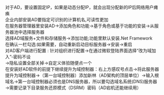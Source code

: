 对于AD，要设置固定IP，如果是动态分配IP，就会出现分配新的IP后网络用户瘫痪<br>
企业内部安装AD要指定可识别的计算机名,可读性更加<br>
在服务器管理器里安装AD->添加角色和功能->基于角色或基于功能的安装->从服务器池中选择服务器<br>
选择AD域服务+文件和存储服务->添加功能;功能里默认安装.Net Framework<br>
在确认一栏勾选:如果需要，自动重新启动目标服务器->安装->重启<br>
对AD客户端进行配置 : 针对组织进行配置->在通过微软登陆界面选择“改为域加入”-密码不设<br>
->隐私设置全部关掉->自定义体验随便点一个<br>
在安装好AD软件的前提下继续提升为域控制器：右上方感叹号点击->将此服务器提升为域控制器->（第一台域控制器）添加新林（AD架构的顶层单位）->输入根域名->第一台域控制器必须也是DNS服务器，所以要勾选域名系统(DNS)服务器<br>
->需要记录下目录服务还原模式（DSRM）密码（AD宕机还能继续用）
